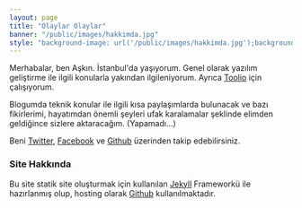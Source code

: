 ```yaml
---
layout: page
title: "Olaylar Olaylar"
banner: "/public/images/hakkimda.jpg"
style: "background-image: url('/public/images/hakkimda.jpg');background-size:cover;padding-bottom:100px;padding-top:100px;"
---
```


<p>Merhabalar, ben Aşkın. İstanbul'da yaşıyorum.
Genel olarak yazılım geliştirme ile ilgili konularla yakından ilgileniyorum.
Ayrıca <a href="http://toolio.com/">Toolio</a> için çalışıyorum.
</p><p>
Blogumda teknik konular ile ilgili kısa paylaşımlarda bulunacak ve
bazı fikirlerimi, hayatımdan önemli şeyleri ufak karalamalar
şeklinde elimden geldiğince sizlere aktaracağım. (Yapamadı...)
</p>

Beni [Twitter](https://twitter.com/askngdk),
[Facebook](https://www.facebook.com/askngdk) ve
[Github](http://github.com/askn) üzerinden takip
edebilirsiniz.

### Site Hakkında

Bu site statik site oluşturmak için kullanılan [Jekyll](http://jekyllrb.com/) Frameworkü ile hazırlanmış olup,
hosting olarak [Github](http://pages.github.com/) kullanılmaktadır.
